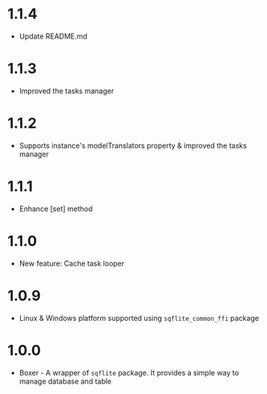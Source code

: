 # 1.1.4

*  Update README.md

# 1.1.3

*  Improved the tasks manager

# 1.1.2

*  Supports instance's modelTranslators property & improved the tasks manager

# 1.1.1

*  Enhance [set] method

# 1.1.0

*  New feature: Cache task looper

# 1.0.9

*  Linux & Windows platform supported using `sqflite_common_ffi` package

# 1.0.0

* Boxer - A wrapper of `sqflite` package. It provides a simple way to manage database and table
